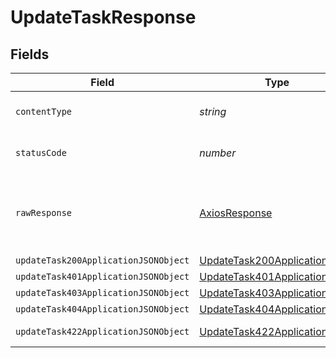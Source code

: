 # UpdateTaskResponse


## Fields

| Field                                                                                   | Type                                                                                    | Required                                                                                | Description                                                                             |
| --------------------------------------------------------------------------------------- | --------------------------------------------------------------------------------------- | --------------------------------------------------------------------------------------- | --------------------------------------------------------------------------------------- |
| `contentType`                                                                           | *string*                                                                                | :heavy_check_mark:                                                                      | HTTP response content type for this operation                                           |
| `statusCode`                                                                            | *number*                                                                                | :heavy_check_mark:                                                                      | HTTP response status code for this operation                                            |
| `rawResponse`                                                                           | [AxiosResponse](https://axios-http.com/docs/res_schema)                                 | :heavy_minus_sign:                                                                      | Raw HTTP response; suitable for custom response parsing                                 |
| `updateTask200ApplicationJSONObject`                                                    | [UpdateTask200ApplicationJSON](../../models/operations/updatetask200applicationjson.md) | :heavy_minus_sign:                                                                      | OK                                                                                      |
| `updateTask401ApplicationJSONObject`                                                    | [UpdateTask401ApplicationJSON](../../models/operations/updatetask401applicationjson.md) | :heavy_minus_sign:                                                                      | Unauthenticated                                                                         |
| `updateTask403ApplicationJSONObject`                                                    | [UpdateTask403ApplicationJSON](../../models/operations/updatetask403applicationjson.md) | :heavy_minus_sign:                                                                      | Forbidden                                                                               |
| `updateTask404ApplicationJSONObject`                                                    | [UpdateTask404ApplicationJSON](../../models/operations/updatetask404applicationjson.md) | :heavy_minus_sign:                                                                      | Not Found                                                                               |
| `updateTask422ApplicationJSONObject`                                                    | [UpdateTask422ApplicationJSON](../../models/operations/updatetask422applicationjson.md) | :heavy_minus_sign:                                                                      | Invalid data posted                                                                     |